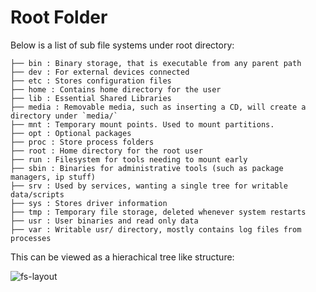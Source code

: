 # Root Folder

Below is a list of sub file systems under root directory:

```
├── bin : Binary storage, that is executable from any parent path
├── dev : For external devices connected
├── etc : Stores configuration files
├── home : Contains home directory for the user
├── lib : Essential Shared Libraries
├── media : Removable media, such as inserting a CD, will create a directory under `media/`
├── mnt : Temporary mount points. Used to mount partitions.
├── opt : Optional packages
├── proc : Store process folders
├── root : Home directory for the root user
├── run : Filesystem for tools needing to mount early
├── sbin : Binaries for administrative tools (such as package managers, ip stuff)
├── srv : Used by services, wanting a single tree for writable data/scripts
├── sys : Stores driver information
├── tmp : Temporary file storage, deleted whenever system restarts
├── usr : User binaries and read only data
├── var : Writable usr/ directory, mostly contains log files from processes
```

This can be viewed as a hierachical tree like structure:

![fs-layout](fs-layoug.png)
